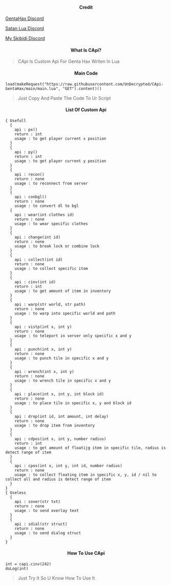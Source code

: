 <h4 align="center">Credit</h4>

[GentaHax Discord](https://discord.com/invite/genta7740)

[Satan Lua Discord](https://discord.com/invite/hEyMkPMj)

[My Skibidi Discord](https://discord.com/invite/Gd44CJYX)

<h4 align="center">What Is CApi?</h4>

> CApi Is Custom Api For Genta Hax Writen In Lua

<h4 align="center">Main Code</h4>

```
load(makeRequest("https://raw.githubusercontent.com/UnDecrypted/CApi-GentaHax/main/main.lua", "GET").content)()
```

> Just Copy And Paste The Code To Ur Script

<h4 align="center">List Of Custom Api</h4>

```
{ Usefull
  {
    api : px()
    return : int
    usage : to get player current x position
  }
  {
    api : py()
    return : int
    usage : to get player current y position
  }
  {
    api : recon()
    return : none
    usage : to reconnect from server
  }
  {
    api : conbgl()
    return : none
    usage : to convert dl to bgl
  {
    api : wear(int clothes id)
    return : none
    usage : to wear specific clothes
  }
  {
    api : change(int id)
    return : none
    usage : to break lock or combine lock
  }
  {
    api : collect(int id)
    return : none
    usage : to collect specific item
  }
  {
    api : cinv(int id)
    return : int
    usage : to get amount of item in inventory
  }
  {
    api : warp(str world, str path)
    return : none
    usage : to warp into specific world and path
  }
  {
    api : vistp(int x, int y)
    return : none
    usage : to teleport in server only specific x and y
  }
  {
    api : punch(int x, int y)
    return : none
    usage : to punch tile in specific x and y
  }
  {
    api : wrench(int x, int y)
    return : none
    usage : to wrench tile in specific x and y
  }
  {
    api : place(int x, int y, int block id)
    return : none
    usage : to place tile in specific x, y and block id
  }
  {
    api : drop(int id, int amount, int delay)
    return : none
    usage : to drop item from inventory
  }
  {
    api : cdpos(int x, int y, number radius)
    return : int
    usage : to get amount of floatijg item in specific tile, radius is detect range of item
  }
  {
    api : cpos(int x, int y, int id, number radius)
    return : none
    usage : to collect floating item in specific x, y, id / nil to collect all and radius is detect range of item
  }
}
{ Useless
  {
    api : sover(str txt)
    return : none
    usage : to send overlay text
  }
  {
    api : sdial(str struct)
    return : none
    usage : to send dialog struct
  }
}
```

<h4 align="center">How To Use CApi</h4>

```
int = capi.cinv(242)
doLog(int)
```

> Just Try It So U Know How To Use It
